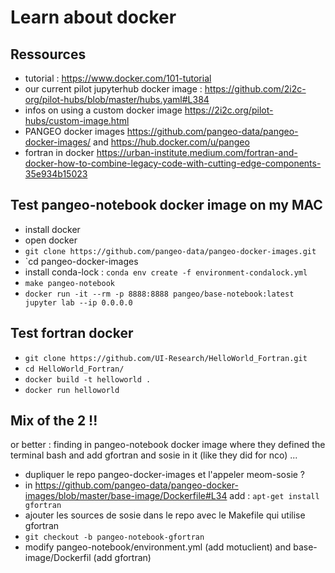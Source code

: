 # Learn about docker

## Ressources

 - tutorial : https://www.docker.com/101-tutorial
 - our current pilot jupyterhub docker image : https://github.com/2i2c-org/pilot-hubs/blob/master/hubs.yaml#L384
 - infos on using a custom docker image https://2i2c.org/pilot-hubs/custom-image.html
 - PANGEO docker images https://github.com/pangeo-data/pangeo-docker-images/ and https://hub.docker.com/u/pangeo
 - fortran in docker https://urban-institute.medium.com/fortran-and-docker-how-to-combine-legacy-code-with-cutting-edge-components-35e934b15023
 
## Test pangeo-notebook docker image on my MAC

 - install docker
 - open docker
 - `git clone https://github.com/pangeo-data/pangeo-docker-images.git`
 - `cd pangeo-docker-images
 - install conda-lock : `conda env create -f environment-condalock.yml`
 - `make pangeo-notebook`
 - `docker run -it --rm -p 8888:8888 pangeo/base-notebook:latest jupyter lab --ip 0.0.0.0`

## Test fortran docker 

  - `git clone https://github.com/UI-Research/HelloWorld_Fortran.git`
  - `cd HelloWorld_Fortran/`
  - `docker build -t helloworld .`
  - `docker run helloworld`

## Mix of the 2 !!

or better : finding in pangeo-notebook docker image where they defined the terminal bash and add gfortran and sosie in it (like they did for nco) ...
 - dupliquer le repo pangeo-docker-images et l'appeler meom-sosie ?
 - in https://github.com/pangeo-data/pangeo-docker-images/blob/master/base-image/Dockerfile#L34 add : `apt-get install gfortran`
 - ajouter les sources de sosie dans le repo avec le Makefile qui utilise gfortran
 - `git checkout -b pangeo-notebook-gfortran`
 - modify pangeo-notebook/environment.yml (add motuclient) and base-image/Dockerfil (add gfortran)
